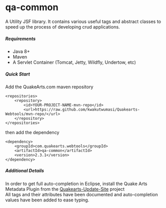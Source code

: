 # qa-common

A Utility JSF library. It contains various useful tags and abstract classes to speed up the process of developing crud applications.

##### Requirements
* Java 8+
* Maven
* A Servlet Container (Tomcat, Jetty, Wildfly, Undertow, etc)

##### Quick Start

Add the QuakeArts.com maven repository

```
<repositories>
    <repository>
        <id>YOUR-PROJECT-NAME-mvn-repo</id>
        <url>https://raw.github.com/kwakutwumasi/Quakearts-Webtools/mvn-repo/</url>
    </repository>
</repositories>

```

then add the dependency

```
<dependency>
	<groupId>com.quakearts.webtools</groupId>
	<artifactId>qa-common</artifactId>
	<version>2.3.1</version>
</dependency>

```

##### Additional Details

In order to get full auto-completion in Eclipse, install the Quake Arts Metadata Plugin from the [Quakearts-Update-Site](https://github.com/kwakutwumasi/Quakearts-Update-Site) project
<br />
All tags and their attributes have been documented and auto-completion values have been added to ease typing.